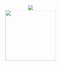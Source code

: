 <div align='center'>
  <img align='center' src="http://mazassumnida.wtf/api/v2/generate_badge?boj=tina_98"><br/>
  <img align='center' src="https://github-readme-stats.vercel.app/api?username=mjson1954" height="165">
</div>



<!--
**mjson1954/mjson1954** is a ✨ _special_ ✨ repository because its `README.md` (this file) appears on your GitHub profile.

Here are some ideas to get you started:

- 🔭 I’m currently working on ...
- 🌱 I’m currently learning ...
- 👯 I’m looking to collaborate on ...
- 🤔 I’m looking for help with ...
- 💬 Ask me about ...
- 📫 How to reach me: ...
- 😄 Pronouns: ...
- ⚡ Fun fact: ...
-->
